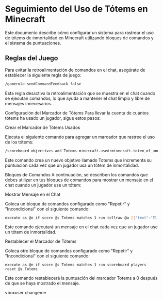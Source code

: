 # Seguimiento del Uso de Tótems en Minecraft

Este documento describe cómo configurar un sistema para rastrear el uso de tótems de inmortalidad en Minecraft utilizando bloques de comandos y el sistema de puntuaciones.

## Reglas del Juego

Para evitar la retroalimentación de comandos en el chat, asegúrate de establecer la siguiente regla de juego:

```bash
/gamerule sendCommandFeedback false
```

Esta regla desactiva la retroalimentación que se muestra en el chat cuando se ejecutan comandos, lo que ayuda a mantener el chat limpio y libre de mensajes innecesarios.

Configuración del Marcador de Tótems
Para llevar la cuenta de cuántos tótems ha usado un jugador, sigue estos pasos:

Crear el Marcador de Tótems Usados

Ejecuta el siguiente comando para agregar un marcador que rastree el uso de los tótems:

```bash
/scoreboard objectives add Totems minecraft.used:minecraft.totem_of_undying
```

Este comando crea un nuevo objetivo llamado Totems que incrementa su puntuación cada vez que un jugador usa un tótem de inmortalidad.

Bloques de Comandos
A continuación, se describen los comandos que debes utilizar en tus bloques de comandos para mostrar un mensaje en el chat cuando un jugador use un tótem:

Mostrar Mensaje en el Chat

Coloca un bloque de comandos configurado como "Repetir" y "Incondicional" con el siguiente comando:

```bash
execute as @e if score @s Totems matches 1 run tellraw @a [{"text":"El jugador ","color":"red"},{"selector":"@s"},{"text":" ha usado un tótem","color":"red"}]
```

Este comando ejecutará un mensaje en el chat cada vez que un jugador use un tótem de inmortalidad.

Restablecer el Marcador de Tótems

Coloca otro bloque de comandos configurado como "Repetir" y "Incondicional" con el siguiente comando:

```
execute as @e if score @s Totems matches 1 run scoreboard players reset @s Totems
```
Este comando restablecerá la puntuación del marcador Totems a 0 después de que se haya mostrado el mensaje.

vboxuser
changeme
